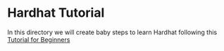 # Hardhat Tutorial

In this directory we will create baby steps to learn Hardhat following this [Tutorial for Beginners](https://hardhat.org/tutorial)

